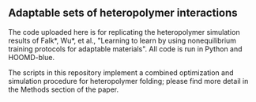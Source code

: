 ## Adaptable sets of heteropolymer interactions

The code uploaded here is for replicating the heteropolymer simulation results of Falk*, Wu*, et al., "Learning to learn by using nonequilibrium training protocols for adaptable materials". All code is run in Python and HOOMD-blue.

The scripts in this repository implement a combined optimization and simulation procedure for heteropolymer folding; please find more detail in the Methods section of the paper.
